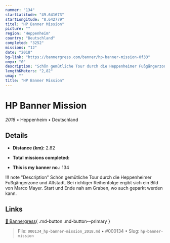 ```yaml
---
nummer: "134"
startLatitude: "49.641673"
startLongitude: "8.642779"
titel: "HP Banner Mission"
picture: ""
region: "Heppenheim"
country: "Deutschland"
completed: "3252"
missions: "12"
date: "2018"
bg-link: "https://bannergress.com/banner/hp-banner-mission-0f33"
onyx: "0"
description: "Schön gemütliche Tour durch die Heppenheimer Fußgängerzone und Altstadt. Bei richtiger Reihenfolge ergibt sich ein Bild von Marco Mayer. Start und Ende nah am Graben, wo auch geparkt werden kann."
lengthKMeters: "2,82"
umap: ""
title: "HP Banner Mission"
---
```

# HP Banner Mission

*2018* • Heppenheim • Deutschland



## Details
- **Distance (km):** 2.82

- **Total missions completed:** 
- **This is my banner no.:** 134


!!! note "Description"
    Schön gemütliche Tour durch die Heppenheimer Fußgängerzone und Altstadt. Bei richtiger Reihenfolge ergibt sich ein Bild von Marco Mayer. Start und Ende nah am Graben, wo auch geparkt werden kann.



## Links
[🔗 Bannergress](https://bannergress.com/banner/hp-banner-mission-0f33){ .md-button .md-button--primary }



> File: `000134_hp-banner-mission_2018.md` • #000134 • Slug: `hp-banner-mission`
